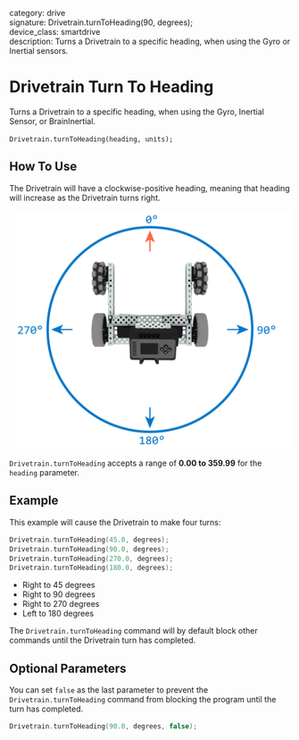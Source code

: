 category: drive  
signature: Drivetrain.turnToHeading(90, degrees);  
device_class: smartdrive  
description: Turns a Drivetrain to a specific heading, when using the Gyro or Inertial sensors.

# Drivetrain Turn To Heading

Turns a Drivetrain to a specific heading, when using the Gyro, Inertial Sensor, or BrainInertial.

`Drivetrain.turnToHeading(heading, units);`

## How To Use
The Drivetrain will have a clockwise-positive heading, meaning that heading will increase as the Drivetrain turns right.

![turn_to_heading_clockwise](turn_to_heading_clockwise.png)


`Drivetrain.turnToHeading` accepts a range of **0.00 to 359.99** for the `heading` parameter.

## Example

This example will cause the Drivetrain to make four turns: 

```cpp
Drivetrain.turnToHeading(45.0, degrees);
Drivetrain.turnToHeading(90.0, degrees);
Drivetrain.turnToHeading(270.0, degrees);
Drivetrain.turnToHeading(180.0, degrees);
```
- Right to 45 degrees
- Right to 90 degrees
- Right to 270 degrees
- Left to 180 degrees

The `Drivetrain.turnToHeading` command will by default block other commands until the Drivetrain turn has completed.

## Optional Parameters

You can set `false` as the last parameter to prevent the `Drivetrain.turnToHeading` command from blocking the program until the turn has completed.

```cpp
Drivetrain.turnToHeading(90.0, degrees, false);
```

<advanced>
</advanced>
